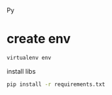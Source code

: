 Py


# create env
```bash
virtualenv env
```

install libs
```bash
pip install -r requirements.txt
```
